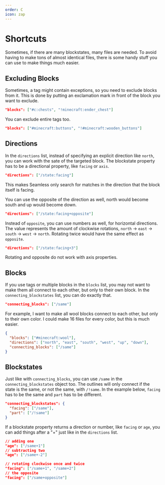 ```yaml
---
order: C
icon: zap
---
```


# Shortcuts

Sometimes, if there are many blockstates, many files are needed. To avoid having to make tons of almost identical files, there is some handy stuff you can use to make things much easier.

## Excluding Blocks

Sometimes, a tag might contain exceptions, so you need to exclude blocks from it. This is done by putting an exclamation mark in front of the block you want to exclude. 

```json
"blocks": ["#c:chests", "!minecraft:ender_chest"]
```

You can exclude entire tags too.

```json
"blocks": ["#minecraft:buttons", "!#minecraft:wooden_buttons"]
```

## Directions

In the `directions` list, instead of specifying an explicit direction like `north`, you can work with the sate of the targeted block. The blockstate property has to be a directional property, like `facing` or `axis`.

```json
"directions": ["/state:facing"]
```

This makes Seamless only search for matches in the direction that the block itself is facing. 

You can use the opposite of the direction as well, north would become south and up would become down.

```json
"directions": ["/state:facing+opposite"]
```

Instead of `opposite`, you can use numbers as well, for horizontal directions. The value represents the amount of clockwise rotations, `north` -> `east` -> `south` -> `west` -> `north`. Rotating twice would have the same effect as `opposite`.

```json
"directions": ["/state:facing+3"]
```

Rotating and opposite do not work with axis properties.

## Blocks

If you use tags or multiple blocks in the `blocks` list, you may not want to make them all connect to each other, but only to their own block. In the `connecting_blockstates` list, you can do exactly that.

```json
"connecting_blocks": ["/same"]
```

For example, I want to make all wool blocks connect to each other, but only to their own color. I could make 16 files for every color, but this is much easier.

```json
{
  "blocks": ["#minecraft:wool"],
  "directions": ["north", "east", "south", "west", "up", "down"],
  "connecting_blocks": ["/same"]
}
```

## Blockstates

Just like with `connecting_blocks`, you can use `/same` in the `connecting_blockstates` object too. The outlines will only connect if the state is the same, or not the same, with `/!same`. In the example below, `facing` has to be the same and `part` has to be different.

```json
"connecting_blockstates": {
  "facing": ["/same"],
  "part": ["/!same"]
}
```

If a blockstate property returns a direction or number, like `facing` or `age`, you can add things after a "+" just like in the `directions` list. 

```json
// adding one
"age": ["/same+1"]
// subtracting two
"age": ["/same+-2"]

// rotating clockwise once and twice
"facing": ["/same+1", "/same+2"]
// the opposite
"facing": ["/same+opposite"]
```
